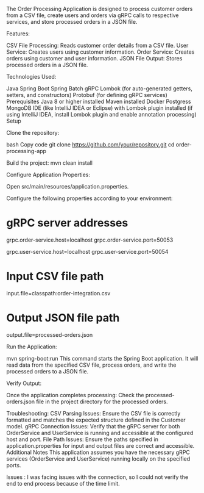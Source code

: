 The Order Processing Application is designed to process customer orders from a CSV file,
create users and orders via gRPC calls to respective services, and store processed orders in a JSON file.

Features:

CSV File Processing: Reads customer order details from a CSV file.
User Service: Creates users using customer information.
Order Service: Creates orders using customer and user information.
JSON File Output: Stores processed orders in a JSON file.

Technologies Used:

Java
Spring Boot
Spring Batch
gRPC
Lombok (for auto-generated getters, setters, and constructors)
Protobuf (for defining gRPC services)
Prerequisites
Java 8 or higher installed
Maven installed
Docker
Postgress
MongoDB
IDE (like IntelliJ IDEA or Eclipse) with Lombok plugin installed (if using IntelliJ IDEA, install Lombok plugin and enable annotation processing)
Setup

Clone the repository:

bash
Copy code
git clone https://github.com/your/repository.git
cd order-processing-app

Build the project:
mvn clean install

Configure Application Properties:

Open src/main/resources/application.properties.

Configure the following properties according to your environment:

# gRPC server addresses
grpc.order-service.host=localhost
grpc.order-service.port=50053

grpc.user-service.host=localhost
grpc.user-service.port=50054

# Input CSV file path
input.file=classpath:order-integration.csv

# Output JSON file path
output.file=processed-orders.json

Run the Application:

mvn spring-boot:run
This command starts the Spring Boot application. It will read data from the specified CSV file, process orders, and write the processed orders to a JSON file.

Verify Output:

Once the application completes processing:
Check the processed-orders.json file in the project directory for the processed orders.

Troubleshooting:
CSV Parsing Issues: Ensure the CSV file is correctly formatted and matches the expected structure defined in the Customer model.
gRPC Connection Issues: Verify that the gRPC server for both OrderService and UserService is running and accessible at the configured host and port.
File Path Issues: Ensure the paths specified in application.properties for input and output files are correct and accessible.
Additional Notes
This application assumes you have the necessary gRPC services (OrderService and UserService) running locally on the specified ports.

Issues :
I was facing issues with the connection, so I could not verify the end to end process because of the time limit.
